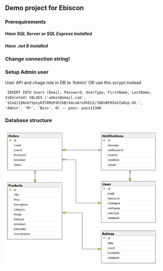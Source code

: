 
## Demo project for Ebiscon

### Prerequirements

##### Have SQL Server or SQL Express installed
##### Have .net 8 installed

### Change connection string!

### Setup Admin user

User API and chage role in DB to 'Admin' OR use this scrypt instead

` INSERT INTO Users (Email, Password, UserType, FirstName, LastName, IsDeleted)
  VALUES ('admin@email.com', '$2a$11$NvkY5pny0IY8RUFdhIkB/e4ca6roXhELE/18DsBFOImYZa8op.6V.', 'Admin', 'Mr', 'Boss', 0)
  -- pass: pass123#A`

### Database structure
![Database structure](./DB-structure.png)